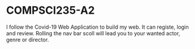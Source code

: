# COMPSCI235-A2
I follow the Covid-19 Web Application to build my web. It can registe, login and review. Rolling the nav bar scoll will lead you to your wanted actor, genre or director.
